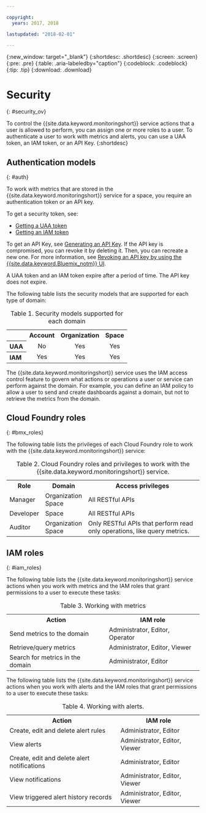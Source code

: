 ```yaml
---

copyright:
  years: 2017, 2018

lastupdated: "2018-02-01"

---
```


{:new_window: target="_blank"}
{:shortdesc: .shortdesc}
{:screen: .screen}
{:pre: .pre}
{:table: .aria-labeledby="caption"}
{:codeblock: .codeblock}
{:tip: .tip}
{:download: .download}


# Security
{: #security_ov}

To control the {{site.data.keyword.monitoringshort}} service actions that a user is allowed to perform, you can assign one or more roles to a user. To authenticate a user to work with metrics and alerts, you can use a UAA token, an IAM token, or an API Key. 
{:shortdesc}

   
## Authentication models
{: #auth}

To work with metrics that are stored in the {{site.data.keyword.monitoringshort}} service for a space, you require an authentication token or an API key. 

To get a security token, see:

* [Getting a UAA token](/docs/services/cloud-monitoring/security/auth_uaa.html#auth_uaa)
* [Getting an IAM token](/docs/services/cloud-monitoring/security/auth_iam.html#auth_iam)

To get an API Key, see [Generating an API Key](/docs/services/cloud-monitoring/security/auth_api_key.html#auth_api_key). If the API key is compromised, you can revoke it by deleting it. Then, you can recreate a new one. For more information, see [Revoking an API key by using the {{site.data.keyword.Bluemix_notm}} UI](/docs/services/cloud-monitoring/security/auth_api_key.html#revoke_ui). 

A UAA token and an IAM token expire after a period of time. The API key does not expire. 

The following table lists the security models that are supported for each type of domain:

<table>
  <caption>Table 1. Security models supported for each domain</caption>
  <tr>
    <th></th>
	<th align="right">Account</th>
    <th align="right">Organization</th>
    <th align="right">Space</th>	
  </tr>
  <tr>
    <th align="left">UAA</th>
	<td align="center">No</td>
	<td align="center">Yes</td>
	<td align="center">Yes</td>
  </tr>
  <tr>
    <th align="left">IAM</th>
	<td align="center">Yes</td>
	<td align="center">Yes</td>
	<td align="center">Yes</td>
  </tr>
</table>

The {{site.data.keyword.monitoringshort}} service uses the IAM access control feature to govern what actions or operations a user or service can perform against the domain. For example, you can define an IAM policy to allow a user to send and create dashboards against a domain, but not to retrieve the metrics from the domain.



## Cloud Foundry roles
{: #bmx_roles}

The following table lists the privileges of each Cloud Foundry role to work with the {{site.data.keyword.monitoringshort}} service:

<table>
  <caption>Table 2. Cloud Foundry roles and privileges to work with the {{site.data.keyword.monitoringshort}} service.</caption>
  <tr>
    <th>Role</th>
	<th>Domain</th>
	<th>Access privileges</th>
  </tr>
  <tr>
    <td>Manager</td>
	<td>Organization <br>Space</td>
	<td>All RESTful APIs</td>
  </tr>
  <tr>
    <td>Developer</td>
	<td>Space</td>
	<td>All RESTful APIs</td>
  </tr>
  <tr>
    <td>Auditor</td>
	<td>Organization <br>Space</td>
	<td>Only RESTful APIs that perform read only operations, like query metrics.</td>
  </tr>
</table>


## IAM roles
{: #iam_roles}

The following table lists the {{site.data.keyword.monitoringshort}} service actions when you work with metrics and the IAM roles that grant permissions to a user to execute these tasks:

<table>
  <caption>Table 3. Working with metrics </caption>
  <tr>
	<th>Action</th>
	<th>IAM role</th>
  </tr>
  <tr>
    <td>Send metrics to the domain</td>
	<td>Administrator, Editor, Operator</td>
  </tr>
  <tr>
    <td>Retrieve/query metrics</td>
	<td>Administrator, Editor, Viewer</td>
  </tr>
  <tr>
    <td>Search for metrics in the domain</td>
	<td>Administrator, Editor</td>
  </tr>
</table>

The following table lists the {{site.data.keyword.monitoringshort}} service actions when you work with alerts and the IAM roles that grant permissions to a user to execute these tasks:

<table>
  <caption>Table 4. Working with alerts. </caption>
  <tr>
	<th>Action</th>
	<th>IAM role</th>
  </tr>
  <tr>
    <td>Create, edit and delete alert rules</td>
	<td>Administrator, Editor</td>
  </tr>
  <tr>
    <td>View alerts</td>
	<td>Administrator, Editor, Viewer</td>
  </tr>
  <tr>
    <td>Create, edit and delete alert notifications</td>
	<td>Administrator, Editor</td>
  </tr>
  <tr>
    <td>View notifications</td>
	<td>Administrator, Editor, Viewer</td>
  </tr>
  <tr>
    <td>View triggered alert history records</td>
	<td>Administrator, Editor, Viewer</td>
  </tr>
</table>



